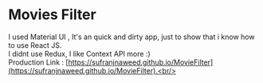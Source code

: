 # Movies Filter

I used Material UI , It's an quick and dirty app, just to show that i know how to use React JS.<br/>
I didnt use Redux, I like Context API more :) <br/>
Production Link : [https://sufranjnaweed.github.io/MovieFilter](https://sufranjnaweed.github.io/MovieFilter).<br/>